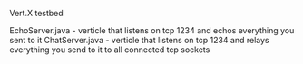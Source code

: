 Vert.X testbed

EchoServer.java - verticle that listens on tcp 1234 and echos everything you sent to it
ChatServer.java - verticle that listens on tcp 1234 and relays everything you send to it to all connected tcp sockets
